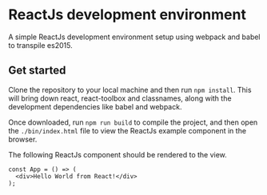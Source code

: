 # ReactJs development environment

A simple ReactJs development environment setup using webpack and babel to transpile es2015.

## Get started

Clone the repository to your local machine and then run `npm install`. This will bring down react, react-toolbox and classnames, along with the development dependencies like babel and webpack.

Once downloaded, run `npm run build` to compile the project, and then open the `./bin/index.html` file to view the ReactJs example component in the browser.

The following ReactJs component should be rendered to the view.

```
const App = () => (
  <div>Hello World from React!</div>
);
```
